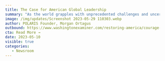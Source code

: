 ```yaml
---
title: The Case for American Global Leadership
summary: "As the world grapples with unprecedented challenges and uncertainties, one thing has become clear: A new era of great power competition calls for a new era of American global leadership. With Russia’s invasion of Ukraine catapulting the European continent into the largest land war since World War II and the Chinese Communist Party setting its sights firmly on Taiwan, America’s leadership on the world stage is vital. Democracy is under attack, and authoritarianism is on the rise as malign actors seek to create chaos and profit from its gain." 
image: /img/updates/Screenshot 2023-05-29 110303.webp
author: POLARIS Founder, Morgan Ortagus
outbound: https://www.washingtonexaminer.com/restoring-america/courage-strength-optimism/the-case-for-american-global-leadership
cta: Read More →
date: 2023-05-10
visible: true
categories:
   - Newsroom
---
```

